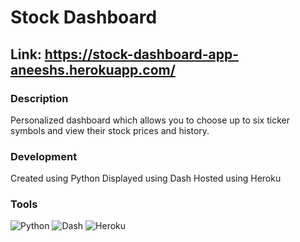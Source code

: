 # Stock Dashboard

## Link: https://stock-dashboard-app-aneeshs.herokuapp.com/

### Description
Personalized dashboard which allows you to choose up to six ticker symbols and view their stock prices and history.

### Development
Created using Python
Displayed using Dash
Hosted using Heroku

### Tools
![Python](https://img.shields.io/badge/python-3670A0?style=for-the-badge&logo=python&logoColor=ffdd54)
![Dash](https://img.shields.io/badge/dash-008DE4?style=for-the-badge&logo=dash&logoColor=white)
![Heroku](https://img.shields.io/badge/heroku-%23430098.svg?style=for-the-badge&logo=heroku&logoColor=white)



